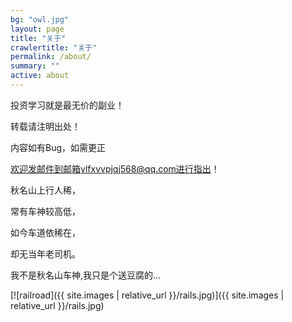 ```yaml
---
bg: "owl.jpg"
layout: page
title: "关于"
crawlertitle: "关于"
permalink: /about/
summary: ""
active: about
---
```


投资学习就是最无价的副业！

转载请注明出处！

内容如有Bug，如需更正

欢迎发邮件到邮箱ylfxvvpjqj568@qq.com进行指出！

秋名山上行人稀，

常有车神较高低，

如今车道依稀在，

却无当年老司机。

我不是秋名山车神,我只是个送豆腐的...

[![railroad]({{ site.images | relative_url }}/rails.jpg)]({{ site.images | relative_url }}/rails.jpg)

 
 
 
 
 
 
 
 
 
 
 
 
 
 
 
 
 
 
 
 
 
 
 
